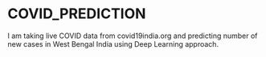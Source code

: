 # COVID_PREDICTION
I am taking live COVID data from covid19india.org and predicting number of new cases in West Bengal India using Deep Learning approach.
